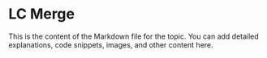 # LC Merge

This is the content of the Markdown file for the topic.
You can add detailed explanations, code snippets, images, and other content here.
